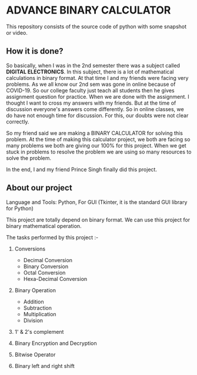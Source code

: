 # ADVANCE BINARY CALCULATOR

This repository consists of the source code of python with some snapshot or video.

## How it is done?
So basically, when I was in the 2nd semester there was a subject called **DIGITAL ELECTRONICS**. In this subject, there is a lot of mathematical calculations in binary format. At that time I and my friends were facing very problems. As we all know our 2nd sem was gone in online because of COVID-19. So our college faculty just teach all students then he gives assignment question for practice. When we are done with the assignment. I thought I want to cross my answers with my friends. But at the time of discussion everyone's answers come differently. So in online classes, we do have not enough time for discussion. For this, our doubts were not clear correctly.

So my friend said we are making a BINARY CALCULATOR for solving this problem. At the time of making this calculator project, we both are facing so many problems we both are giving our 100% for this project. When we get stuck in problems to resolve the problem we are using so many resources to solve the problem.

In the end, I and my friend Prince Singh finally did this project.

## About our project

Language and Tools: Python, For GUI (Tkinter, it is the standard GUI library for Python)

This project are totally depend on binary format. We can use this project for binary mathematical operation.

The tasks performed by this project :- 
1. Conversions
     - Decimal Conversion
     - Binary Conversion
     - Octal Conversion
     - Hexa-Decimal Conversion
     
2. Binary Operation
     - Addition
     - Subtraction
     - Multiplication
     - Division
3. 1' & 2's complement
4. Binary Encryption and Decryption
5. Bitwise Operator
6. Binary left and right shift
